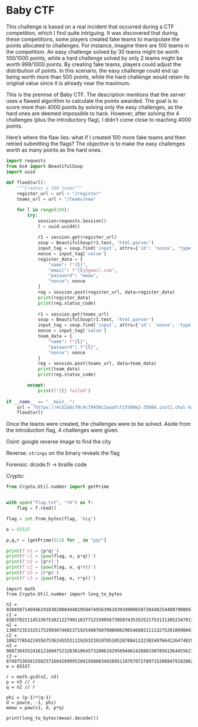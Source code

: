# Baby CTF

This challenge is based on a real incident that occurred during a CTF competition, which I find quite intriguing. It was discovered that during these competitions, some players created fake teams to manipulate the points allocated to challenges. For instance, imagine there are 100 teams in the competition. An easy challenge solved by 30 teams might be worth 100/1000 points, while a hard challenge solved by only 2 teams might be worth 999/1000 points. By creating fake teams, players could adjust the distribution of points. In this scenario, the easy challenge could end up being worth more than 500 points, while the hard challenge would retain its original value since it is already near the maximum.

This is the premise of Baby CTF. The description mentions that the server uses a flawed algorithm to calculate the points awarded. The goal is to score more than 4000 points by solving only the easy challenges, as the hard ones are deemed impossible to hack. However, after solving the 4 challenges (plus the introductory flag), I didn’t come close to reaching 4000 points.

Here’s where the flaw lies: what if I created 100 more fake teams and then retried submitting the flags? The objective is to make the easy challenges worth as many points as the hard ones.

```python
import requests
from bs4 import BeautifulSoup
import uuid
        
def flood(url):
    """Creates a 100 teams"""
    register_url = url + "/register"
    teams_url = url + "/teams/new"

    for l in range(100):
        try:
            session=requests.Session()
            l = uuid.uuid4()
            
            r1 = session.get(register_url)
            soup = BeautifulSoup(r1.text, 'html.parser')
            input_tag = soup.find('input', attrs={'id': 'nonce', 'type': 'hidden'})
            nonce = input_tag['value']
            register_data = {
                "name": f"{l}",
                "email": f"{l}@gmail.com",
                "password": "meow",
                "nonce": nonce
            }
            reg = session.post(register_url, data=register_data)
            print(register_data)
            print(reg.status_code)
            
            r1 = session.get(teams_url)
            soup = BeautifulSoup(r1.text, 'html.parser')
            input_tag = soup.find('input', attrs={'id': 'nonce', 'type': 'hidden'})
            nonce = input_tag['value']
            team_data = {
                "name": f"{l}",
                "password": f"{l}",
                "nonce": nonce
            }
            reg = session.post(teams_url, data=team_data)
            print(team_data)
            print(reg.status_code)

        except:
            print(f"{l} failed")
            
if __name__ == "__main__":
    url = "https://4c52a8c79c4c79458c1aaafcf1fd90e2-35984.inst1.chal-kalmarc.tf/"
    flood(url)
```

Once the teams were created, the challenges were to be solved. Aside from the introduction flag, 4 challenges were given.

Osint: google reverse image to find the city

Reverse: `strings` on the binary reveals the flag

Forensic: dcode.fr -> braille code

Crypto: 

```python
from Crypto.Util.number import getPrime


with open("flag.txt", "rb") as f:
    flag = f.read()

flag = int.from_bytes(flag, 'big')

e = 65537

p,q,r = [getPrime(512) for _ in "pqr"]

print(f'n1 = {p*q}')
print(f'c1 = {pow(flag, e, p*q)}')
print(f'n2 = {q*r}')
print(f'c2 = {pow(flag, e, q*r)}')
print(f'n3 = {r*p}')
print(f'c3 = {pow(flag, e, r*p)}')
```

```
import math
from Crypto.Util.number import long_to_bytes

n1 = 92045071469462918382808444819504749563961839349096597384482544087908047186245341810642171828493439415203636331750819922984117530107215197072782880474039650967711411408034481971170502798025943494586125686145145275611434604037182033168196599652119558449773401870500131970644786235514317736653798125756404891127
c1 = 83837022114533675382122799116377123399567305874353525217531313052347013266429457590484976944405567987615711918756165213164809141929523845319047846779529628627662566542055574929528850262048285117600900265045865263948170688845876052722196561247534915037323009007843324908963180407442831108561689170430284682827
n2 = 138872353325175299307460237192549876070806082965466021111327520189900415231224864814489473847190673904249096844311163666118481717154197936898625500598207447786178788728989474031735348581801399821380599701957041743964351118199095341359179067904834006929292304447601473687076874217599854120530320878903822568483
c2 = 108277854219556753624555311292632391078510528708411323024976641264748291782337772568140557355433905939549254699367886423180057883496836376992252188314404115061609464533109517754775889103063279929956348746519414221014574988017949824063805698193300538273109123053143777891136649709207700596337731172498156528258
n3 = 96873643524161216047523283610645732806192956944624208819078561364455621631633510067022852244593247313195537163455457833157440906743895116798782534912117642844197952559448815829606193149605373700004399064513744456542191695589096233791113561406431990041145854326610075794048654641871205275800952496149515217589
c3 = 87497536561550257160428999520415606634926951187670727897152089479182062251287235760026406551482417341218358001218344037520058606273067256839313353071151191482530927154606346622780052423032142990543077247694313298271089760031393294084220768215879358822723955182536249471261313038497315002109953940648304272403
e = 65537

r = math.gcd(n2, n3)
p = n3 // r
q = n2 // r

phi = (p-1)*(q-1)
d = pow(e, -1, phi)
meow = pow(c1, d, p*q)

print(long_to_bytes(meow).decode())
```
